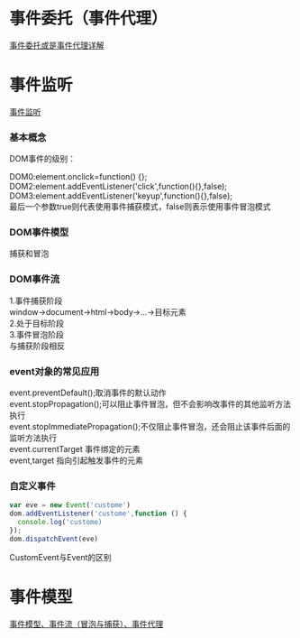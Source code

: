 # 事件委托（事件代理）
[事件委托或是事件代理详解](https://www.cnblogs.com/liugang-vip/p/5616484.html)

# 事件监听
[事件监听](https://blog.csdn.net/weixin_40122996/article/details/82533223)
### 基本概念
DOM事件的级别：

DOM0:element.onclick=function() {};  
DOM2:element.addEventListener('click',function(){},false);  
DOM3:element.addEventListener('keyup',function(){},false);  
最后一个参数true则代表使用事件捕获模式，false则表示使用事件冒泡模式  
### DOM事件模型
捕获和冒泡
### DOM事件流
1.事件捕获阶段  
window->document->html->body->...->目标元素  
2.处于目标阶段  
3.事件冒泡阶段  
与捕获阶段相反
### event对象的常见应用
event.preventDefault();取消事件的默认动作  
event.stopPropagation();可以阻止事件冒泡，但不会影响改事件的其他监听方法执行  
event.stopImmediatePropagation();不仅阻止事件冒泡，还会阻止该事件后面的监听方法执行  
event.currentTarget 事件绑定的元素  
event,target 指向引起触发事件的元素  
### 自定义事件
```javascript
var eve = new Event('custome')
dom.addEventListener('custome',function () {
  console.log('custome)
});
dom.dispatchEvent(eve)
```
CustomEvent与Event的区别

# 事件模型
[事件模型、事件流（冒泡与捕获）、事件代理](https://www.cnblogs.com/leftJS/p/11068426.html)
